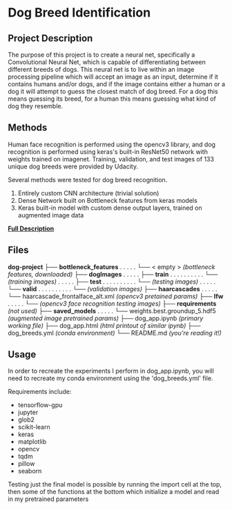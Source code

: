 # Dog Breed Identification

## Project Description
The purpose of this project is to create a neural net, specifically a Convolutional Neural Net, which is capable of differentiating between different breeds of dogs. This neural net is to live within an image processing pipeline which will accept an image as an input, determine if it contains humans and/or dogs, and if the image contains either a human or a dog it will attempt to guess the closest match of dog breed. For a dog this means guessing its breed, for a human this means guessing what kind of dog they resemble.

## Methods
Human face recognition is performed using the opencv3 library, and dog recognition is performed using keras's built-in ResNet50 network with weights trained on imagenet. Training, validation, and test images of 133 unique dog breeds were provided by Udacity.

Several methods were tested for dog breed recognition.
1. Entirely custom CNN architecture (trivial solution)
2. Dense Network built on Bottleneck features from keras models
3. Keras built-in model with custom dense output layers, trained on augmented image data

**[Full Description](https://medium.com/p/22d8ed0b16c5/edit)**

## Files
**dog-project**
├── **bottleneck_features**
. . . . . └── < empty > *(bottleneck features, downloaded)*
├── **dogImages**
. . . . . ├── **train**
. . . . . . . . . . └── *(training images)*
. . . . . ├── **test**
. . . . . . . . . . └── *(testing images)*
. . . . . └── **valid**
. . . . . . . . . . └── *(validation images)*
├── **haarcascades**
. . . . . └── haarcascade_frontalface_alt.xml *(opencv3 pretained params)*
├── **lfw**
. . . . . └── *(opencv3 face recognition testing images)*
├── **requirements** *(not used)*
├── **saved_models**
. . . . . └── weights.best.groundup_5.hdf5 *(augmented image pretrained params)*
├── dog_app.ipynb *(primary working file)*
├── dog_app.html *(html printout of similar ipynb)*
├── dog_breeds.yml *(conda environment)*
└── README.md *(you're reading it!)*

## Usage
In order to recreate the experiments I perform in dog_app.ipynb, you will need to recreate my conda environment using the 'dog_breeds.yml' file.

Requirements include:
+ tensorflow-gpu
+ jupyter
+ glob2
+ scikit-learn
+ keras
+ matplotlib
+ opencv
+ tqdm
+ pillow
+ seaborn

Testing just the final model is possible by running the import cell at the top, then some of the functions at the bottom which initialize a model and read in my pretrained parameters
